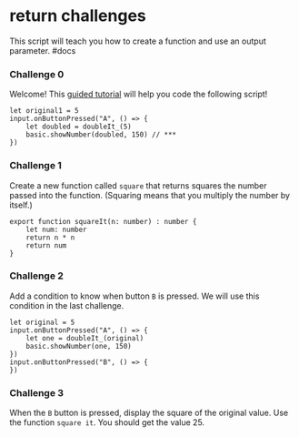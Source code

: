 # return challenges

This script will teach you how to create a function and use an output parameter. #docs

### Challenge 0

Welcome! This [guided tutorial](/microbit/lessons/return/tutorial) will help you code the following script!

```
let original1 = 5
input.onButtonPressed("A", () => {
    let doubled = doubleIt_(5)
    basic.showNumber(doubled, 150) // ***
})
```

### Challenge 1

Create a new function called `square` that returns squares the number passed into the function. (Squaring means that you multiply the number by itself.)

```
export function squareIt(n: number) : number {
    let num: number
    return n * n
    return num
}
```

### Challenge 2

Add a condition to know when button `B` is pressed. We will use this condition in the last challenge.

```
let original = 5
input.onButtonPressed("A", () => {
    let one = doubleIt_(original)
    basic.showNumber(one, 150)
})
input.onButtonPressed("B", () => {
})
```

### Challenge 3

When the `B` button is pressed, display the square of the original value. Use the function `square it`. You should get the value 25.

